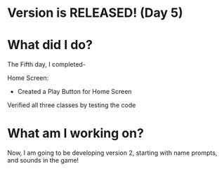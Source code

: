 # Version is RELEASED! (Day 5)

# What did I do?

The Fifth day, I completed-

Home Screen:

* Created a Play Button for Home Screen


Verified all three classes by testing the code

# What am I working on? 
Now, I am going to be developing version 2, starting with name prompts, and sounds in the game!
